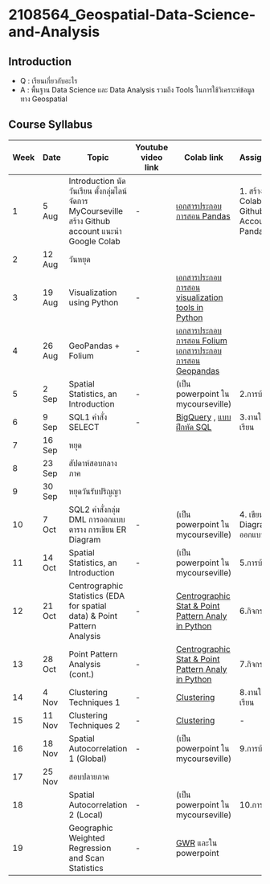 # 2108564_Geospatial-Data-Science-and-Analysis

## Introduction 
- Q : เรียนเกี่ยวกับอะไร 
- A : พื้นฐาน Data Science และ Data Analysis รวมถึง Tools ในการใช้วิเคราะห์ข้อมูลทาง Geospatial

## Course Syllabus

Week | Date | Topic | Youtube video link | Colab link| Assignment
--- | --- | --- | --- | ---|---
1 | 5 Aug | Introduction นัดวันเรียน ตั้งกลุ่มไลน์ จัดการ MyCourseville สร้าง Github account แนะนำ Google Colab|-|[เอกสารประกอบการสอน Pandas](https://colab.research.google.com/drive/1AN9dUfIVpBLhzBKER0Dlj2gM1mZFPoxL?usp=sharing)|1. สร้าง Colab, Github Account, Pandas|
2 | 12 Aug | วันหยุด |
3 | 19 Aug | Visualization using Python|-|[เอกสารประกอบการสอน visualization tools in Python](https://colab.research.google.com/drive/1DYa45aOMdMxpthMJ7Bi7SSYcQAarVouR?usp=sharing)|
4 | 26 Aug |  GeoPandas + Folium|-|[เอกสารประกอบการสอน Folium](https://colab.research.google.com/drive/1iesdO5U3x-OkQNOctfw0bwqYEfFJ8slW?usp=sharing)<br/>[เอกสารประกอบการสอน Geopandas](https://colab.research.google.com/drive/1Cw1_rTZp4GPxv1Q9F4k8vv6ON2s_3BoR?usp=sharing)|
5 | 2 Sep| Spatial Statistics, an Introduction|-| (เป็น powerpoint ใน mycourseville)|2.การบ้าน
6| 9 Sep|SQL1 คำสั่ง SELECT|-|[BigQuery](https://colab.research.google.com/drive/1Or7BpO-gtySs7BOOq2l-0vhWf18ITN9g?usp=sharing) , [แบบฝึกหัด SQL](https://colab.research.google.com/drive/13WeTdmqXNmRqOESGT4-dFdr8ssyS3ETv?usp=sharing)|3.งานในชั้นเรียน
7| 16 Sep|หยุด
8| 23 Sep|สัปดาห์สอบกลางภาค
9| 30 Sep|หยุดวันรับปริญญา
10| 7 Oct|SQL2 คำสั่งกลุ่ม DML การออกแบบตาราง การเขียน ER Diagram|-|(เป็น powerpoint ใน mycourseville)|4. เขียน ER Diagram ออกแบบตาราง
11| 14 Oct|Spatial Statistics, an Introduction|-| (เป็น powerpoint ใน mycourseville)|5.การบ้าน
12 | 21 Oct |Centrographic Statistics (EDA for spatial data) & Point Pattern Analysis|-|[Centrographic Stat & Point Pattern Analy in Python](https://colab.research.google.com/drive/1RXf4elL5oqQRZwRsyh-BNtvAIPfvfsNj?usp=sharing)|6.กิจกรรมกลุ่ม
13| 28 Oct |Point Pattern Analysis (cont.)|-|[Centrographic Stat & Point Pattern Analy in Python](https://colab.research.google.com/drive/1RXf4elL5oqQRZwRsyh-BNtvAIPfvfsNj?usp=sharing)|	7.กิจกรรมกลุ่ม
14| 4 Nov |Clustering Techniques 1|-|[Clustering](https://colab.research.google.com/drive/1mcblwwWz4iQFtJSGhe5o-S_LSe3qsdvm?usp=sharing)|8.งานในชั้นเรียน
15| 11 Nov |Clustering Techniques 2|-|[Clustering](https://colab.research.google.com/drive/1mcblwwWz4iQFtJSGhe5o-S_LSe3qsdvm?usp=sharing)|-
16| 18 Nov | Spatial Autocorrelation 1 (Global)|-|(เป็น powerpoint ใน mycourseville)|9.การบ้าน
17| 25 Nov | สอบปลายภาค
18|  |Spatial Autocorrelation 2 (Local)|-|(เป็น powerpoint ใน mycourseville)|10.การบ้าน
19|  |Geographic Weighted Regression and Scan Statistics|-|[GWR](https://colab.research.google.com/drive/1YhYgxuLoGjjigidBqIzjfAInwSaqotwE?usp=sharing) และใน powerpoint
